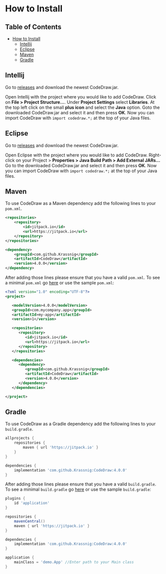 # How to Install

## Table of Contents
- [How to Install](#how-to-install)
  * [Intellij](#Intellij)
  * [Eclipse](#eclipse)
  * [Maven](#maven)
  * [Gradle](#gradle)

## Intellij

Go to [releases](https://github.com/Krassnig/CodeDraw/releases) and download the newest CodeDraw.jar.

Open Intellij with the project where you would like to add CodeDraw. Click on **File > Project Structure...**.
Under **Project Settings** select **Libraries**.
At the top left click on the small **plus icon** and select the **Java** option.
Goto the downloaded CodeDraw.jar and select it and then press **OK**.
Now you can import CodeDraw with `import codedraw.*;` at the top of your Java files.

## Eclipse

Go to [releases](https://github.com/Krassnig/CodeDraw/releases) and download the newest CodeDraw.jar.

Open Eclipse with the project where you would like to add CodeDraw. Right-click on your Project > **Properties > Java Build Path > Add External JARs...**
Go to the downloaded CodeDraw.jar and select it and then press **OK**.
Now you can import CodeDraw with `import codedraw.*;` at the top of your Java files.

## Maven

To use CodeDraw as a Maven dependency add the following lines to your `pom.xml`.

```xml
<repositories>
    <repository>
        <id>jitpack.io</id>
        <url>https://jitpack.io</url>
    </repository>
</repositories>
```

```xml
<dependency>
    <groupId>com.github.Krassnig</groupId>
    <artifactId>CodeDraw</artifactId>
    <version>4.0.0</version>
</dependency>
```

After adding those lines please ensure that you have a valid `pom.xml`.
To see a minimal `pom.xml` go [here](https://maven.apache.org/guides/introduction/introduction-to-the-pom.html#minimal-pom) or use the sample `pom.xml`:

```xml
<?xml version="1.0" encoding="UTF-8"?>
<project>

   <modelVersion>4.0.0</modelVersion>
   <groupId>com.mycompany.app</groupId>
   <artifactId>my-app</artifactId>
   <version>1</version>

   <repositories>
      <repository>
         <id>jitpack.io</id>
         <url>https://jitpack.io</url>
      </repository>
   </repositories>

   <dependencies>
      <dependency>
         <groupId>com.github.Krassnig</groupId>
         <artifactId>CodeDraw</artifactId>
         <version>4.0.0</version>
      </dependency>
   </dependencies>

</project>
```

## Gradle

To use CodeDraw as a Gradle dependency add the following lines to your `build.gradle`.

```groovy
allprojects {
    repositories {
        maven { url 'https://jitpack.io' }
    }
}
```

```groovy
dependencies {
    implementation 'com.github.Krassnig:CodeDraw:4.0.0'
}
```

After adding those lines please ensure that you have a valid `build.gradle`.
To see a minimal `build.gradle` go [here](https://docs.gradle.org/current/samples/sample_building_java_applications.html#review_the_project_files) or use the sample `build.gradle`:

```groovy
plugins {
    id 'application'
}

repositories {
    mavenCentral()
    maven { url 'https://jitpack.io' }
}

dependencies {
    implementation 'com.github.Krassnig:CodeDraw:4.0.0'
}

application {
    mainClass = 'demo.App' //Enter path to your Main class
}
```
